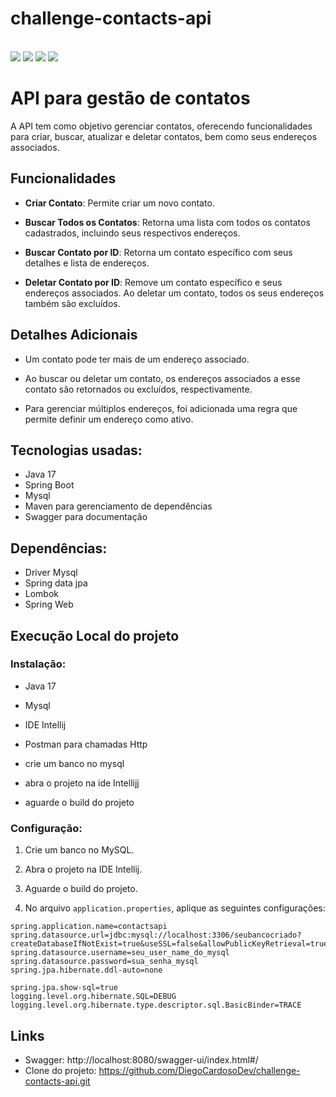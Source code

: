 # challenge-contacts-api

<div>
    <div style="display: inline_block"><br>
    <img src="https://img.shields.io/badge/Java-ED8B00?style=for-the-badge&logo=java&logoColor=white" />
   <img src="https://img.shields.io/badge/Spring-6DB33F?style=for-the-badge&logo=spring&logoColor=white" />
   <img src="https://img.shields.io/badge/MySQL-00000F?style=for-the-badge&logo=mysql&logoColor=white" />
   <img src="https://img.shields.io/badge/IntelliJIDEA-000000.svg?style=for-the-badge&logo=intellij-idea&logoColor=white" />
 </div>
  
# API para gestão de contatos


A API tem como objetivo gerenciar contatos, oferecendo funcionalidades para criar, buscar, atualizar e deletar contatos, bem como seus endereços associados.

## Funcionalidades

- **Criar Contato**: Permite criar um novo contato.
  
- **Buscar Todos os Contatos**: Retorna uma lista com todos os contatos cadastrados, incluindo seus respectivos endereços.
  
- **Buscar Contato por ID**: Retorna um contato específico com seus detalhes e lista de endereços.
  
- **Deletar Contato por ID**: Remove um contato específico e seus endereços associados. Ao deletar um contato, todos os seus endereços também são excluídos.

## Detalhes Adicionais

- Um contato pode ter mais de um endereço associado.
  
- Ao buscar ou deletar um contato, os endereços associados a esse contato são retornados ou excluídos, respectivamente.
  
- Para gerenciar múltiplos endereços, foi adicionada uma regra que permite definir um endereço como ativo.



## Tecnologias usadas:

- Java 17
- Spring Boot
- Mysql
- Maven para gerenciamento de dependências
- Swagger para documentação

## Dependências:

- Driver Mysql
- Spring data jpa
- Lombok
- Spring Web

## Execução Local do projeto

### Instalação:

- Java 17
- Mysql
- IDE Intellij
- Postman para chamadas Http

- crie  um banco no mysql
- abra o projeto na ide Intellijj
- aguarde o build do projeto



### Configuração:

1. Crie um banco no MySQL.

2. Abra o projeto na IDE Intellij.

3. Aguarde o build do projeto.

4. No arquivo `application.properties`, aplique as seguintes configurações:

```
spring.application.name=contactsapi
spring.datasource.url=jdbc:mysql://localhost:3306/seubancocriado?createDatabaseIfNotExist=true&useSSL=false&allowPublicKeyRetrieval=true&serverTimezone=UTC
spring.datasource.username=seu_user_name_do_mysql
spring.datasource.password=sua_senha_mysql
spring.jpa.hibernate.ddl-auto=none

spring.jpa.show-sql=true
logging.level.org.hibernate.SQL=DEBUG
logging.level.org.hibernate.type.descriptor.sql.BasicBinder=TRACE
```

## Links
- Swagger: http://localhost:8080/swagger-ui/index.html#/
- Clone do projeto: https://github.com/DiegoCardosoDev/challenge-contacts-api.git



  


